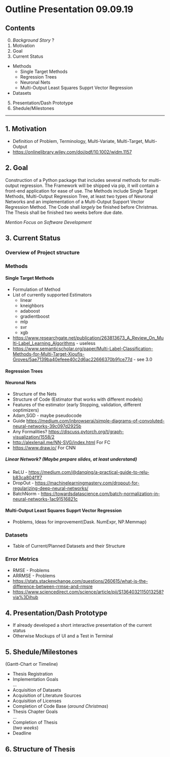 # Outline Presentation 09.09.19

## Contents 
0. *Background Story* ?
1. Motivation 
2. Goal 
3. Current Status 
* Methods 
    * Single Target Methods 
    * Regression Trees 
    * Neuronal Nets 
    * Multi-Output Least Squares Supprt Vector Regression 
* Datasets 
5. Presentation/Dash Prototype 
5. Shedule/Milestones 

---
## 1. Motivation 
* Definition of Problem, Terminology, Multi-Variate, Multi-Target, Multi-Output 
* https://onlinelibrary.wiley.com/doi/pdf/10.1002/widm.1157
## 2. Goal  
Construction of a Python package that includes several methods for multi-output regression. The Framework will be shipped via pip, it will contain a front-end application for ease of use. The Methods include Single Target Methods, Multi-Output Regression Tree, at least two types of Neuronal Networks and an implementation of a Multi-Output Support Vector Regression Method. The Code shall *largely* be finished before Christmas. The Thesis shall be finished two weeks before due date.  

*Mention Focus on Software Development*

## 3. Current Status 
### Overview of Project structure  


### Methods  
#### Single Target Methods  
* Formulation of Method 
* List of currently supported Estimators   
    * linear
    * kneighbors
    * adaboost
    * gradientboost
    * mlp
    * svr
    * xgb 
* https://www.researchgate.net/publication/263813673_A_Review_On_Multi-Label_Learning_Algorithms - useless 
* https://www.semanticscholar.org/paper/Multi-Label-Classification-Methods-for-Multi-Target-Xioufis-Groves/5ae7139ba40efeee40c2d6ac22666370b91ce77d - see 3.0

#### Regression Trees 
#### Neuronal Nets  
* Structure of the Nets  
* Structure of Code (Estimator that works with different models)
* Features of the estimator (early Stopping, validation, different ooptimizers) 
* Adam,SGD - maybe pseudocode
* Guide https://medium.com/inbrowserai/simple-diagrams-of-convoluted-neural-networks-39c097d2925b
* Any Formalities? https://discuss.pytorch.org/t/graph-visualization/1558/2 
* http://alexlenail.me/NN-SVG/index.html For FC 
* https://www.draw.io/ For CNN  

##### Linear Network? (Maybe prepare slides, at least understand) 
* ReLU - https://medium.com/@danqing/a-practical-guide-to-relu-b83ca804f1f7 
* DropOut - https://machinelearningmastery.com/dropout-for-regularizing-deep-neural-networks/
* BatchNorm - https://towardsdatascience.com/batch-normalization-in-neural-networks-1ac91516821c

#### Multi-Output Least Squares Supprt Vector Regression 
* Problems, Ideas for improvement(Dask. NumExpr, NP.Memmap) 

### Datasets 
* Table of Current/Planned Datasets and their Structure  

### Error Metrics 
* RMSE - Problems 
* ARRMSE - Problems  
* https://stats.stackexchange.com/questions/260615/what-is-the-difference-between-rrmse-and-rmsre  
* https://www.sciencedirect.com/science/article/pii/S1364032115013258?via%3Dihub

## 4. Presentation/Dash Prototype 
* If already developed a short interactive presentation of the current status 
* Otherwise Mockups of UI and a Test in Terminal

## 5. Shedule/Milestones 
(Gantt-Chart or Timeline)
* Thesis Registration  
* Implementation Goals  
...
* Acquisition of Datasets 
* Acquisition of Literature Sources
* Acquisition of Licenses
* Completion of Code Base (*around Christmas*)
* Thesis Chapter Goals  
... 
* Completion of Thesis  
(*two weeks*)
* Deadline 

## 6. Structure of Thesis 
